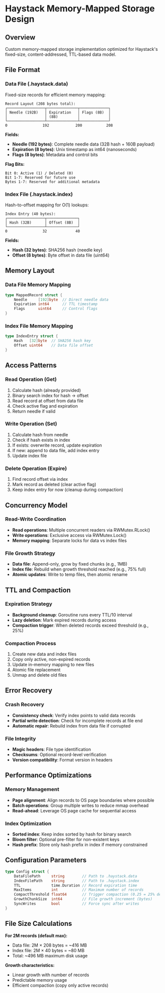 # Haystack Memory-Mapped Storage Design

## Overview

Custom memory-mapped storage implementation optimized for Haystack's fixed-size, content-addressed, TTL-based data model.

## File Format

### Data File (.haystack.data)

Fixed-size records for efficient memory mapping:

```
Record Layout (208 bytes total):
┌─────────────────┬──────────────┬─────────────┐
│ Needle (192B)   │ Expiration   │ Flags (8B)  │
│                 │ (8B)         │             │
└─────────────────┴──────────────┴─────────────┘
0                192            200           208
```

**Fields:**
- **Needle (192 bytes)**: Complete needle data (32B hash + 160B payload)
- **Expiration (8 bytes)**: Unix timestamp as int64 (nanoseconds)
- **Flags (8 bytes)**: Metadata and control bits

**Flag Bits:**
```
Bit 0: Active (1) / Deleted (0)
Bit 1-7: Reserved for future use
Bytes 1-7: Reserved for additional metadata
```

### Index File (.haystack.index)

Hash-to-offset mapping for O(1) lookups:

```
Index Entry (40 bytes):
┌─────────────────┬──────────────┐
│ Hash (32B)      │ Offset (8B)  │
└─────────────────┴──────────────┘
0                32             40
```

**Fields:**
- **Hash (32 bytes)**: SHA256 hash (needle key)
- **Offset (8 bytes)**: Byte offset in data file (uint64)

## Memory Layout

### Data File Memory Mapping
```go
type MappedRecord struct {
    Needle     [192]byte  // Direct needle data
    Expiration int64      // TTL timestamp  
    Flags      uint64     // Control flags
}
```

### Index File Memory Mapping
```go
type IndexEntry struct {
    Hash   [32]byte  // SHA256 hash key
    Offset uint64    // Data file offset
}
```

## Access Patterns

### Read Operation (Get)
1. Calculate hash (already provided)
2. Binary search index for hash → offset
3. Read record at offset from data file
4. Check active flag and expiration
5. Return needle if valid

### Write Operation (Set)
1. Calculate hash from needle
2. Check if hash exists in index
3. If exists: overwrite record, update expiration
4. If new: append to data file, add index entry
5. Update index file

### Delete Operation (Expire)
1. Find record offset via index
2. Mark record as deleted (clear active flag)
3. Keep index entry for now (cleanup during compaction)

## Concurrency Model

### Read-Write Coordination
- **Read operations**: Multiple concurrent readers via RWMutex.RLock()
- **Write operations**: Exclusive access via RWMutex.Lock()
- **Memory mapping**: Separate locks for data vs index files

### File Growth Strategy
- **Data file**: Append-only, grow by fixed chunks (e.g., 1MB)
- **Index file**: Rebuild when growth threshold reached (e.g., 75% full)
- **Atomic updates**: Write to temp files, then atomic rename

## TTL and Compaction

### Expiration Strategy
- **Background cleanup**: Goroutine runs every TTL/10 interval
- **Lazy deletion**: Mark expired records during access
- **Compaction trigger**: When deleted records exceed threshold (e.g., 25%)

### Compaction Process
1. Create new data and index files
2. Copy only active, non-expired records
3. Update in-memory mapping to new files
4. Atomic file replacement
5. Unmap and delete old files

## Error Recovery

### Crash Recovery
- **Consistency check**: Verify index points to valid data records
- **Partial write detection**: Check for incomplete records at file end
- **Automatic repair**: Rebuild index from data file if corrupted

### File Integrity
- **Magic headers**: File type identification
- **Checksums**: Optional record-level verification
- **Version compatibility**: Format version in headers

## Performance Optimizations

### Memory Management
- **Page alignment**: Align records to OS page boundaries where possible
- **Batch operations**: Group multiple writes to reduce mmap overhead
- **Read-ahead**: Leverage OS page cache for sequential access

### Index Optimization
- **Sorted index**: Keep index sorted by hash for binary search
- **Bloom filter**: Optional pre-filter for non-existent keys
- **Hash prefix**: Store only hash prefix in index if memory constrained

## Configuration Parameters

```go
type Config struct {
    DataFilePath     string        // Path to .haystack.data
    IndexFilePath    string        // Path to .haystack.index  
    TTL              time.Duration // Record expiration time
    MaxItems         int           // Maximum number of records
    CompactThreshold float64       // Trigger compaction (0.25 = 25% deleted)
    GrowthChunkSize  int64         // File growth increment (bytes)
    SyncWrites       bool          // Force sync after writes
}
```

## File Size Calculations

**For 2M records (default max):**
- Data file: 2M × 208 bytes = ~416 MB
- Index file: 2M × 40 bytes = ~80 MB  
- Total: ~496 MB maximum disk usage

**Growth characteristics:**
- Linear growth with number of records
- Predictable memory usage
- Efficient compaction (copy only active records)